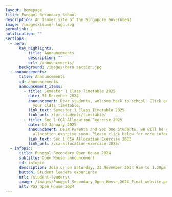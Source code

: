 ```yaml
---
layout: homepage
title: Punggol Secondary School
description: An Isomer site of the Singapore Government
image: /images/isomer-logo.svg
permalink: /
notification: ""
sections:
  - hero:
      key_highlights:
        - title: Announcements
          description: ""
          url: /announcements/
      background: /images/hero section.jpg
  - announcements:
      title: Announcements
      id: announcements
      announcement_items:
        - title: Semester 1 Class Timetable 2025
          date: 31 December 2024
          announcement: Dear students, welcome back to school! Click on the link below for
            your class timetable.
          link_text: Semester 1 Class Timetable 2025
          link_url: /for-students/timetable/
        - title: Sec 1 CCA Allocation Exercise 2025
          date: 09 January 2025
          announcement: Dear Parents and Sec One Students, we will be commencing our CCA
            allocation exercise soon. Please click below for more information.
          link_text: Sec 1 CCA Allocation Exercise 2025
          link_url: /cca-allocation-exercise-2025/
  - infopic:
      title: Punggol Secondary Open House 2024
      subtitle: Open House announcement
      id: infopic
      description: Join us on Saturday, 23 November 2024 9am to 1.30pm
      button: Student leaders experience
      url: /student-leaders/
      image: /images/Punggol_Secondary_Open_House_2024_Final_website.png
      alt: PSS Open House 2024
---
```

